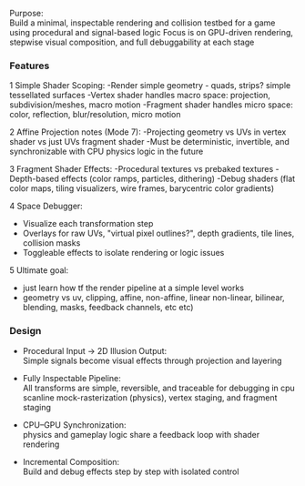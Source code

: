 Purpose:  
Build a minimal, inspectable rendering and collision testbed for a game using procedural and signal-based logic Focus is
on GPU-driven rendering, stepwise visual composition, and full debuggability at each stage

### Features

1 Simple Shader Scoping:
-Render simple geometry - quads, strips? simple tessellated surfaces
-Vertex shader handles macro space: projection, subdivision/meshes, macro motion
-Fragment shader handles micro space: color, reflection, blur/resolution, micro motion

2 Affine Projection notes (Mode 7):
-Projecting geometry vs UVs in vertex shader vs just UVs fragment shader
-Must be deterministic, invertible, and synchronizable with CPU physics logic in the future

3 Fragment Shader Effects:
-Procedural textures vs prebaked textures
-Depth-based effects (color ramps, particles, dithering)
-Debug shaders (flat color maps, tiling visualizers, wire frames, barycentric color gradients)

4 Space Debugger:
- Visualize each transformation step
- Overlays for raw UVs, "virtual pixel outlines?", depth gradients, tile lines, collision masks
- Toggleable effects to isolate rendering or logic issues

5 Ultimate goal:

- just learn how tf the render pipeline at a simple level works
- geometry vs uv, clipping, affine, non-affine, linear non-linear, bilinear, blending, masks, feedback channels, etc
  etc)

### Design

- Procedural Input → 2D Illusion Output:  
  Simple signals become visual effects through projection and layering

- Fully Inspectable Pipeline:  
  All transforms are simple, reversible, and traceable for debugging in cpu scanline mock-rasterization (physics),
  vertex staging, and fragment staging

- CPU–GPU Synchronization:  
  physics and gameplay logic share a feedback loop with shader rendering

- Incremental Composition:  
  Build and debug effects step by step with isolated control

